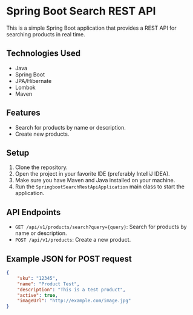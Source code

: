 # Spring Boot Search REST API

This is a simple Spring Boot application that provides a REST API for searching products in real time.

## Technologies Used

- Java
- Spring Boot
- JPA/Hibernate
- Lombok
- Maven

## Features

- Search for products by name or description.
- Create new products.

## Setup

1. Clone the repository.
2. Open the project in your favorite IDE (preferably IntelliJ IDEA).
3. Make sure you have Maven and Java installed on your machine.
4. Run the `SpringbootSearchRestApiApplication` main class to start the application.

## API Endpoints

- `GET /api/v1/products/search?query={query}`: Search for products by name or description.
- `POST /api/v1/products`: Create a new product.

## Example JSON for POST request

```json
{
    "sku": "12345",
    "name": "Product Test",
    "description": "This is a test product",
    "active": true,
    "imageUrl": "http://example.com/image.jpg"
}
